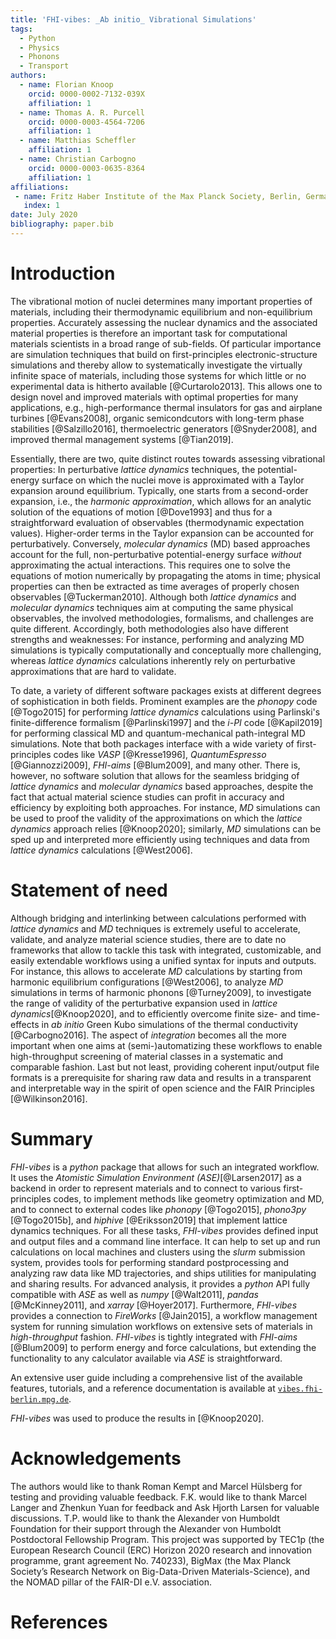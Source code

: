 ```yaml
---
title: 'FHI-vibes: _Ab initio_ Vibrational Simulations'
tags:
  - Python
  - Physics
  - Phonons
  - Transport
authors:
  - name: Florian Knoop
    orcid: 0000-0002-7132-039X
    affiliation: 1
  - name: Thomas A. R. Purcell
    orcid: 0000-0003-4564-7206
    affiliation: 1
  - name: Matthias Scheffler
    affiliation: 1
  - name: Christian Carbogno
    orcid: 0000-0003-0635-8364
    affiliation: 1
affiliations:
 - name: Fritz Haber Institute of the Max Planck Society, Berlin, Germany
   index: 1
date: July 2020
bibliography: paper.bib
---
```


# Introduction

The vibrational motion of nuclei determines many important properties of materials, including their thermodynamic equilibrium and non-equilibrium properties. Accurately assessing the nuclear dynamics and the associated material properties is therefore an important task for computational materials scientists in a broad range of sub-fields. Of particular importance are simulation techniques that build on first-principles electronic-structure simulations and thereby allow to systematically investigate the virtually infinite space of materials, including those systems for which little or no experimental data is hitherto available [@Curtarolo2013]. This allows one
to design novel and improved materials with optimal properties for many applications, e.g., high-performance thermal insulators for gas and airplane turbines [@Evans2008], organic semicondcutors with long-term phase stabilities [@Salzillo2016], thermoelectric generators [@Snyder2008], and improved thermal management systems [@Tian2019].

Essentially, there are two, quite distinct routes towards assessing vibrational properties:
In perturbative _lattice dynamics_ techniques, the potential-energy surface on which the nuclei move is approximated with a Taylor expansion around equilibrium.
Typically, one starts from a second-order expansion, i.e., the _harmonic approximation_, which allows for an analytic solution of the equations of motion [@Dove1993]
and thus for a straightforward evaluation of observables (thermodynamic expectation values). Higher-order terms in the Taylor expansion can be accounted for perturbatively.
Conversely, _molecular dynamics_ (MD) based approaches account for the full, non-perturbative potential-energy surface _without_ approximating the actual interactions. This requires
one to solve the equations of motion numerically by propagating the atoms in time; physical properties can then be extracted as time  averages of properly chosen observables [@Tuckerman2010].
Although both _lattice dynamics_ and _molecular dynamics_ techniques aim at computing the same physical observables, the involved methodologies, formalisms, and challenges are quite different.
Accordingly, both methodologies also have different strengths and weaknesses: For instance, performing and analyzing MD simulations is typically computationally and conceptually more challenging,
whereas _lattice dynamics_ calculations inherently rely on perturbative approximations that are hard to validate.

To date, a variety of different software packages exists at different degrees of sophistication in both fields. Prominent examples are the _phonopy_ code [@Togo2015] for performing _lattice dynamics_
calculations using Parlinski's finite-difference formalism [@Parlinski1997] and the _i-PI_ code [@Kapil2019] for performing classical MD and quantum-mechanical path-integral MD simulations.
Note that both packages interface with a wide variety of first-principles codes like *VASP* [@Kresse1996], *QuantumEspresso* [@Giannozzi2009], *FHI-aims* [@Blum2009], and many other. There is, however,
no software solution that allows for the seamless bridging of _lattice dynamics_ and  _molecular dynamics_ based approaches, despite the fact that actual material science studies can profit in accuracy
and efficiency by exploiting both approaches. For instance, _MD_ simulations can be used to proof the validity of the approximations on which the _lattice dynamics_ approach relies [@Knoop2020]; similarly,
_MD_ simulations can be sped up and interpreted more efficiently using techniques and data from _lattice dynamics_ calculations [@West2006].


# Statement of need

Although bridging and interlinking between calculations performed with _lattice dynamics_ and _MD_ techniques is extremely useful to accelerate, validate, and analyze material science studies, there are to date no frameworks that allow to tackle this task with integrated, customizable, and easily extendable workflows using a unified syntax for inputs and outputs. For instance, this allows to accelerate _MD_ calculations by starting from harmonic equilibrium configurations [@West2006], 
to analyze _MD_ simulations in terms of harmonic phonons [@Turney2009], to investigate the range of validity of the perturbative expansion used in _lattice dynamics_[@Knoop2020], and to efficiently overcome finite size- and time-effects in _ab initio_ Green Kubo simulations of the thermal conductivity [@Carbogno2016]. The aspect of _integration_ becomes all the more important when one aims at (semi-)automatizing these workflows to enable high-throughput screening of material classes in a systematic and comparable fashion. Last but not least, providing coherent input/output file formats is a prerequisite for sharing raw data and results in a transparent and interpretable way in the spirit of open science and the FAIR Principles [@Wilkinson2016].

# Summary

_FHI-vibes_ is a _python_ package that allows for such an integrated workflow. It uses the _Atomistic Simulation Environment (ASE)_[@Larsen2017] as a backend in order to represent materials and to connect to various first-principles codes, to implement methods like geometry optimization and MD, and to connect to external codes like _phonopy_ [@Togo2015], _phono3py_ [@Togo2015b], and _hiphive_ [@Eriksson2019] that implement lattice dynamics techniques. For all these tasks, _FHI-vibes_ provides defined input and output files and a command line interface. It can help to set up and run calculations on local machines and clusters using the _slurm_ submission system, provides tools for performing standard postprocessing and analyzing raw data like MD trajectories, and ships utilities for manipulating and sharing results. For advanced analysis, it provides a _python_ API fully compatible  with _ASE_ as well as _numpy_ [@Walt2011], _pandas_ [@McKinney2011], and _xarray_ [@Hoyer2017]. Furthermore, _FHI-vibes_ provides a connection to *FireWorks* [@Jain2015], a workflow management system for running simulation workflows on extensive sets of materials in _high-throughput_ fashion. _FHI-vibes_ is tightly integrated with *FHI-aims* [@Blum2009] to perform energy and force calculations, but extending the functionality to any calculator available via *ASE* is straightforward.

An extensive user guide including a comprehensive list of the available features, tutorials, and a reference documentation is available at [`vibes.fhi-berlin.mpg.de`](http://vibes.fhi-berlin.mpg.de/).

_FHI-vibes_ was used to produce the results in [@Knoop2020].

# Acknowledgements
The authors would like to thank Roman Kempt and Marcel Hülsberg for testing and providing valuable feedback. F.K. would like to thank Marcel Langer and Zhenkun Yuan for feedback and Ask Hjorth Larsen for valuable discussions. T.P. would like to thank the Alexander von Humboldt Foundation for their support through the Alexander von Humboldt Postdoctoral Fellowship Program. This project was supported by TEC1p (the European Research Council (ERC) Horizon 2020 research and innovation programme, grant agreement No. 740233), BigMax (the Max Planck Society’s Research Network on Big-Data-Driven Materials-Science), and the NOMAD pillar of the FAIR-DI e.V. association.

# References
